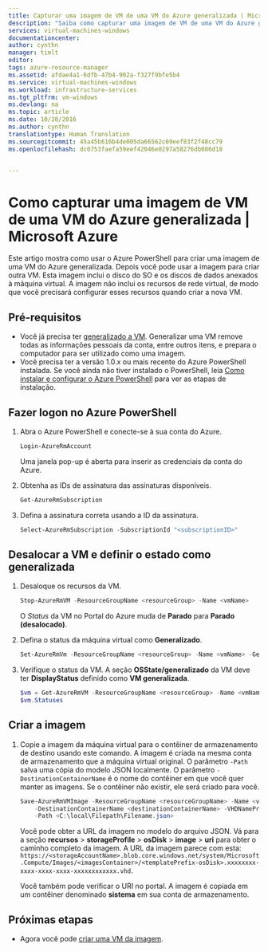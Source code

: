 ```yaml
---
title: Capturar uma imagem de VM de uma VM do Azure generalizada | Microsoft Docs
description: "Saiba como capturar uma imagem de VM de uma VM do Azure generalizada criada no modelo de implantação do Resource Manager"
services: virtual-machines-windows
documentationcenter: 
author: cynthn
manager: timlt
editor: 
tags: azure-resource-manager
ms.assetid: afdae4a1-6dfb-47b4-902a-f327f9bfe5b4
ms.service: virtual-machines-windows
ms.workload: infrastructure-services
ms.tgt_pltfrm: vm-windows
ms.devlang: na
ms.topic: article
ms.date: 10/20/2016
ms.author: cynthn
translationtype: Human Translation
ms.sourcegitcommit: 45a45b616b4de005da66562c69eef83f2f48cc79
ms.openlocfilehash: dc0753faefa59eef42046e0297a58276db086d18


---
```

# <a name="how-to-capture-a-vm-image-from-a-generalized-azure-vm"></a>Como capturar uma imagem de VM de uma VM do Azure generalizada | Microsoft Azure
Este artigo mostra como usar o Azure PowerShell para criar uma imagem de uma VM do Azure generalizada. Depois você pode usar a imagem para criar outra VM. Esta imagem inclui o disco do SO e os discos de dados anexados à máquina virtual. A imagem não inclui os recursos de rede virtual, de modo que você precisará configurar esses recursos quando criar a nova VM. 

## <a name="prerequisites"></a>Pré-requisitos
* Você já precisa ter [generalizado a VM](virtual-machines-windows-generalize-vhd.md?toc=%2fazure%2fvirtual-machines%2fwindows%2ftoc.json). Generalizar uma VM remove todas as informações pessoais da conta, entre outros itens, e prepara o computador para ser utilizado como uma imagem.
* Você precisa ter a versão 1.0.x ou mais recente do Azure PowerShell instalada. Se você ainda não tiver instalado o PowerShell, leia [Como instalar e configurar o Azure PowerShell](/powershell/azureps-cmdlets-docs) para ver as etapas de instalação.

## <a name="log-in-to-azure-powershell"></a>Fazer logon no Azure PowerShell
1. Abra o Azure PowerShell e conecte-se à sua conta do Azure.
   
    ```powershell
    Login-AzureRmAccount
    ```
   
    Uma janela pop-up é aberta para inserir as credenciais da conta do Azure.
2. Obtenha as IDs de assinatura das assinaturas disponíveis.
   
    ```powershell
    Get-AzureRmSubscription
    ```
3. Defina a assinatura correta usando a ID da assinatura.
   
    ```powershell
    Select-AzureRmSubscription -SubscriptionId "<subscriptionID>"
    ```

## <a name="deallocate-the-vm-and-set-the-state-to-generalized"></a>Desalocar a VM e definir o estado como generalizada
1. Desaloque os recursos da VM.
   
    ```powershell
    Stop-AzureRmVM -ResourceGroupName <resourceGroup> -Name <vmName>
    ```
   
    O *Status* da VM no Portal do Azure muda de **Parado** para **Parado (desalocado)**.
2. Defina o status da máquina virtual como **Generalizado**. 
   
    ```powershell
    Set-AzureRmVm -ResourceGroupName <resourceGroup> -Name <vmName> -Generalized
    ```
3. Verifique o status da VM. A seção **OSState/generalizado** da VM deve ter **DisplayStatus** definido como **VM generalizada**.  
   
    ```powershell
    $vm = Get-AzureRmVM -ResourceGroupName <resourceGroup> -Name <vmName> -Status
    $vm.Statuses
    ```

## <a name="create-the-image"></a>Criar a imagem
1. Copie a imagem da máquina virtual para o contêiner de armazenamento de destino usando este comando. A imagem é criada na mesma conta de armazenamento que a máquina virtual original. O parâmetro `-Path` salva uma cópia do modelo JSON localmente. O parâmetro `-DestinationContainerName` é o nome do contêiner em que você quer manter as imagens. Se o contêiner não existir, ele será criado para você.
   
    ```powershell
    Save-AzureRmVMImage -ResourceGroupName <resourceGroupName> -Name <vmName> `
        -DestinationContainerName <destinationContainerName> -VHDNamePrefix <templateNamePrefix> `
        -Path <C:\local\Filepath\Filename.json>
    ```
   
    Você pode obter a URL da imagem no modelo do arquivo JSON. Vá para a seção **recursos** > **storageProfile** > **osDisk** > **image** > **uri** para obter o caminho completo da imagem. A URL da imagem parece com esta: `https://<storageAccountName>.blob.core.windows.net/system/Microsoft.Compute/Images/<imagesContainer>/<templatePrefix-osDisk>.xxxxxxxx-xxxx-xxxx-xxxx-xxxxxxxxxxxx.vhd`.
   
    Você também pode verificar o URI no portal. A imagem é copiada em um contêiner denominado **sistema** em sua conta de armazenamento. 

## <a name="next-steps"></a>Próximas etapas
* Agora você pode [criar uma VM da imagem](virtual-machines-windows-create-vm-generalized.md?toc=%2fazure%2fvirtual-machines%2fwindows%2ftoc.json).




<!--HONumber=Dec16_HO2-->


